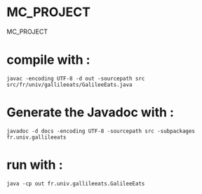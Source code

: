 # MC_PROJECT
MC_PROJECT

# compile with :

```
javac -encoding UTF-8 -d out -sourcepath src src/fr/univ/gallileeats/GalileeEats.java
```

# Generate the Javadoc with :

```
javadoc -d docs -encoding UTF-8 -sourcepath src -subpackages fr.univ.gallileeats
```

# run with :

```
java -cp out fr.univ.gallileeats.GalileeEats
```

